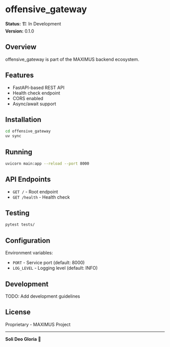 # offensive_gateway

**Status:** 🏗️ In Development  
**Version:** 0.1.0

## Overview

offensive_gateway is part of the MAXIMUS backend ecosystem.

## Features

- FastAPI-based REST API
- Health check endpoint
- CORS enabled
- Async/await support

## Installation

```bash
cd offensive_gateway
uv sync
```

## Running

```bash
uvicorn main:app --reload --port 8000
```

## API Endpoints

- `GET /` - Root endpoint
- `GET /health` - Health check

## Testing

```bash
pytest tests/
```

## Configuration

Environment variables:
- `PORT` - Service port (default: 8000)
- `LOG_LEVEL` - Logging level (default: INFO)

## Development

TODO: Add development guidelines

## License

Proprietary - MAXIMUS Project

---

**Soli Deo Gloria** 🙏
